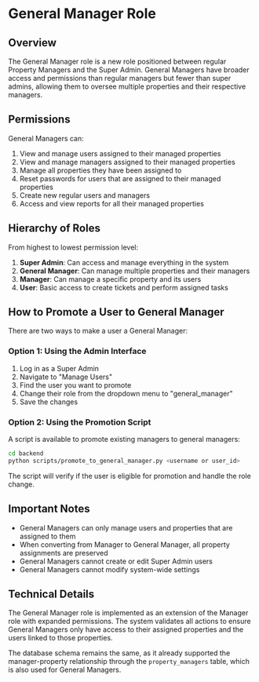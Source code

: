 # General Manager Role

## Overview

The General Manager role is a new role positioned between regular Property Managers and the Super Admin. General Managers have broader access and permissions than regular managers but fewer than super admins, allowing them to oversee multiple properties and their respective managers.

## Permissions

General Managers can:

1. View and manage users assigned to their managed properties
2. View and manage managers assigned to their managed properties
3. Manage all properties they have been assigned to
4. Reset passwords for users that are assigned to their managed properties
5. Create new regular users and managers
6. Access and view reports for all their managed properties

## Hierarchy of Roles

From highest to lowest permission level:

1. **Super Admin**: Can access and manage everything in the system
2. **General Manager**: Can manage multiple properties and their managers
3. **Manager**: Can manage a specific property and its users
4. **User**: Basic access to create tickets and perform assigned tasks

## How to Promote a User to General Manager

There are two ways to make a user a General Manager:

### Option 1: Using the Admin Interface

1. Log in as a Super Admin
2. Navigate to "Manage Users"
3. Find the user you want to promote
4. Change their role from the dropdown menu to "general_manager"
5. Save the changes

### Option 2: Using the Promotion Script

A script is available to promote existing managers to general managers:

```bash
cd backend
python scripts/promote_to_general_manager.py <username or user_id>
```

The script will verify if the user is eligible for promotion and handle the role change.

## Important Notes

- General Managers can only manage users and properties that are assigned to them
- When converting from Manager to General Manager, all property assignments are preserved
- General Managers cannot create or edit Super Admin users
- General Managers cannot modify system-wide settings

## Technical Details

The General Manager role is implemented as an extension of the Manager role with expanded permissions. The system validates all actions to ensure General Managers only have access to their assigned properties and the users linked to those properties.

The database schema remains the same, as it already supported the manager-property relationship through the `property_managers` table, which is also used for General Managers. 
